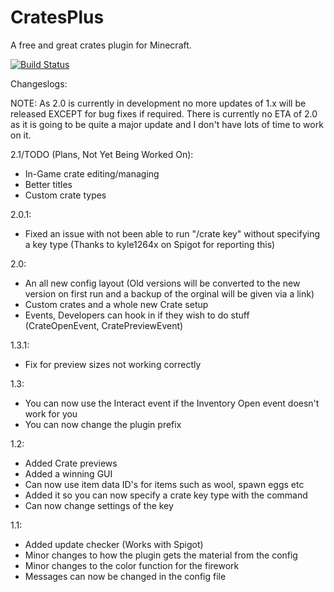 CratesPlus
=====================

A free and great crates plugin for Minecraft.


[![Build Status](http://ci.connorlinfoot.com:8080/buildStatus/icon?job=CratesPlus)](http://ci.connorlinfoot.com:8080/job/CratesPlus/)


Changeslogs:

NOTE: As 2.0 is currently in development no more updates of 1.x will be released EXCEPT for bug fixes if required. There is currently no ETA of 2.0 as it is going to be quite a major update and I don't have lots of time to work on it.

2.1/TODO (Plans, Not Yet Being Worked On):
 - In-Game crate editing/managing
 - Better titles
 - Custom crate types

2.0.1:
 - Fixed an issue with not been able to run "/crate key" without specifying a key type (Thanks to kyle1264x on Spigot for reporting this)

2.0:
 - An all new config layout (Old versions will be converted to the new version on first run and a backup of the orginal will be given via a link)
 - Custom crates and a whole new Crate setup
 - Events, Developers can hook in if they wish to do stuff (CrateOpenEvent, CratePreviewEvent)

1.3.1:
 - Fix for preview sizes not working correctly

1.3:
 - You can now use the Interact event if the Inventory Open event doesn't work for you
 - You can now change the plugin prefix

1.2:
 - Added Crate previews
 - Added a winning GUI
 - Can now use item data ID's for items such as wool, spawn eggs etc
 - Added it so you can now specify a crate key type with the command
 - Can now change settings of the key

1.1:
 - Added update checker (Works with Spigot)
 - Minor changes to how the plugin gets the material from the config
 - Minor changes to the color function for the firework
 - Messages can now be changed in the config file